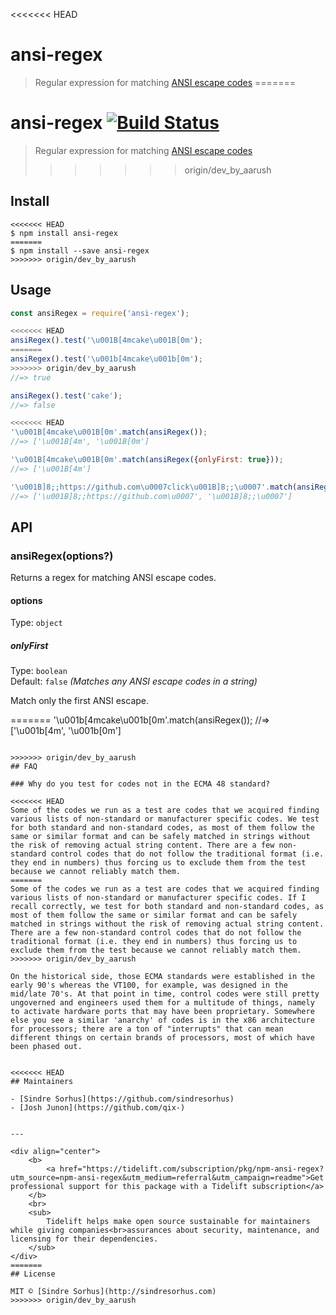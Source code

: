 <<<<<<< HEAD
# ansi-regex

> Regular expression for matching [ANSI escape codes](https://en.wikipedia.org/wiki/ANSI_escape_code)
=======
# ansi-regex [![Build Status](https://travis-ci.org/chalk/ansi-regex.svg?branch=master)](https://travis-ci.org/chalk/ansi-regex)

> Regular expression for matching [ANSI escape codes](http://en.wikipedia.org/wiki/ANSI_escape_code)
>>>>>>> origin/dev_by_aarush


## Install

```
<<<<<<< HEAD
$ npm install ansi-regex
=======
$ npm install --save ansi-regex
>>>>>>> origin/dev_by_aarush
```


## Usage

```js
const ansiRegex = require('ansi-regex');

<<<<<<< HEAD
ansiRegex().test('\u001B[4mcake\u001B[0m');
=======
ansiRegex().test('\u001b[4mcake\u001b[0m');
>>>>>>> origin/dev_by_aarush
//=> true

ansiRegex().test('cake');
//=> false

<<<<<<< HEAD
'\u001B[4mcake\u001B[0m'.match(ansiRegex());
//=> ['\u001B[4m', '\u001B[0m']

'\u001B[4mcake\u001B[0m'.match(ansiRegex({onlyFirst: true}));
//=> ['\u001B[4m']

'\u001B]8;;https://github.com\u0007click\u001B]8;;\u0007'.match(ansiRegex());
//=> ['\u001B]8;;https://github.com\u0007', '\u001B]8;;\u0007']
```


## API

### ansiRegex(options?)

Returns a regex for matching ANSI escape codes.

#### options

Type: `object`

##### onlyFirst

Type: `boolean`<br>
Default: `false` *(Matches any ANSI escape codes in a string)*

Match only the first ANSI escape.


=======
'\u001b[4mcake\u001b[0m'.match(ansiRegex());
//=> ['\u001b[4m', '\u001b[0m']
```

>>>>>>> origin/dev_by_aarush
## FAQ

### Why do you test for codes not in the ECMA 48 standard?

<<<<<<< HEAD
Some of the codes we run as a test are codes that we acquired finding various lists of non-standard or manufacturer specific codes. We test for both standard and non-standard codes, as most of them follow the same or similar format and can be safely matched in strings without the risk of removing actual string content. There are a few non-standard control codes that do not follow the traditional format (i.e. they end in numbers) thus forcing us to exclude them from the test because we cannot reliably match them.
=======
Some of the codes we run as a test are codes that we acquired finding various lists of non-standard or manufacturer specific codes. If I recall correctly, we test for both standard and non-standard codes, as most of them follow the same or similar format and can be safely matched in strings without the risk of removing actual string content. There are a few non-standard control codes that do not follow the traditional format (i.e. they end in numbers) thus forcing us to exclude them from the test because we cannot reliably match them.
>>>>>>> origin/dev_by_aarush

On the historical side, those ECMA standards were established in the early 90's whereas the VT100, for example, was designed in the mid/late 70's. At that point in time, control codes were still pretty ungoverned and engineers used them for a multitude of things, namely to activate hardware ports that may have been proprietary. Somewhere else you see a similar 'anarchy' of codes is in the x86 architecture for processors; there are a ton of "interrupts" that can mean different things on certain brands of processors, most of which have been phased out.


<<<<<<< HEAD
## Maintainers

- [Sindre Sorhus](https://github.com/sindresorhus)
- [Josh Junon](https://github.com/qix-)


---

<div align="center">
	<b>
		<a href="https://tidelift.com/subscription/pkg/npm-ansi-regex?utm_source=npm-ansi-regex&utm_medium=referral&utm_campaign=readme">Get professional support for this package with a Tidelift subscription</a>
	</b>
	<br>
	<sub>
		Tidelift helps make open source sustainable for maintainers while giving companies<br>assurances about security, maintenance, and licensing for their dependencies.
	</sub>
</div>
=======
## License

MIT © [Sindre Sorhus](http://sindresorhus.com)
>>>>>>> origin/dev_by_aarush
